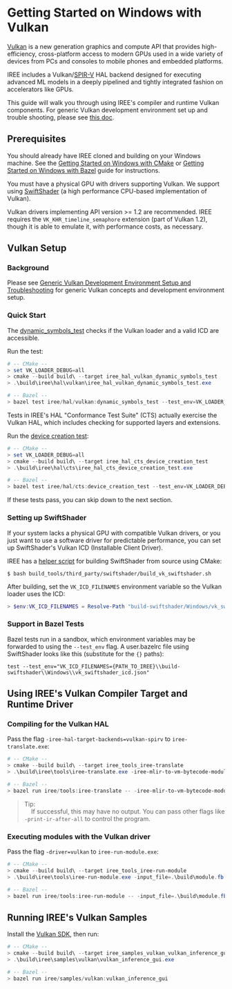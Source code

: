 # Getting Started on Windows with Vulkan

[Vulkan](https://www.khronos.org/vulkan/) is a new generation graphics and
compute API that provides high-efficiency, cross-platform access to modern GPUs
used in a wide variety of devices from PCs and consoles to mobile phones and
embedded platforms.

IREE includes a Vulkan/[SPIR-V](https://www.khronos.org/registry/spir-v/) HAL
backend designed for executing advanced ML models in a deeply pipelined and
tightly integrated fashion on accelerators like GPUs.

This guide will walk you through using IREE's compiler and runtime Vulkan
components. For generic Vulkan development environment set up and trouble
shooting, please see [this doc](generic_vulkan_env_setup.md).

## Prerequisites

You should already have IREE cloned and building on your Windows machine. See
the [Getting Started on Windows with CMake](getting_started_windows_cmake.md) or
[Getting Started on Windows with Bazel](getting_started_windows_bazel.md) guide
for instructions.

You must have a physical GPU with drivers supporting Vulkan. We support using
[SwiftShader](https://swiftshader.googlesource.com/SwiftShader/) (a high
performance CPU-based implementation of Vulkan).

Vulkan drivers implementing API version >= 1.2 are recommended. IREE requires
the `VK_KHR_timeline_semaphore` extension (part of Vulkan 1.2), though it is
able to emulate it, with performance costs, as necessary.

## Vulkan Setup

### Background

Please see
[Generic Vulkan Development Environment Setup and Troubleshooting](generic_vulkan_env_setup.md)
for generic Vulkan concepts and development environment setup.

### Quick Start

The
[dynamic_symbols_test](https://github.com/google/iree/blob/main/iree/hal/vulkan/dynamic_symbols_test.cc)
checks if the Vulkan loader and a valid ICD are accessible.

Run the test:

```powershell
# -- CMake --
> set VK_LOADER_DEBUG=all
> cmake --build build\ --target iree_hal_vulkan_dynamic_symbols_test
> .\build\iree\hal\vulkan\iree_hal_vulkan_dynamic_symbols_test.exe

# -- Bazel --
> bazel test iree/hal/vulkan:dynamic_symbols_test --test_env=VK_LOADER_DEBUG=all
```

Tests in IREE's HAL "Conformance Test Suite" (CTS) actually exercise the Vulkan
HAL, which includes checking for supported layers and extensions.

Run the
[device creation test](https://github.com/google/iree/blob/main/iree/hal/cts/device_creation_test.cc):

```powershell
# -- CMake --
> set VK_LOADER_DEBUG=all
> cmake --build build\ --target iree_hal_cts_device_creation_test
> .\build\iree\hal\cts\iree_hal_cts_device_creation_test.exe

# -- Bazel --
> bazel test iree/hal/cts:device_creation_test --test_env=VK_LOADER_DEBUG=all --test_output=all
```

If these tests pass, you can skip down to the next section.

### Setting up SwiftShader

If your system lacks a physical GPU with compatible Vulkan drivers, or you just
want to use a software driver for predictable performance, you can set up
SwiftShader's Vulkan ICD (Installable Client Driver).

IREE has a
[helper script](https://github.com/google/iree/blob/master/build_tools/third_party/swiftshader/build_vk_swiftshader.sh)
for building SwiftShader from source using CMake:

```shell
$ bash build_tools/third_party/swiftshader/build_vk_swiftshader.sh
```

<!-- TODO(scotttodd): Steps to download prebuilt binaries when they exist -->

After building, set the `VK_ICD_FILENAMES` environment variable so the Vulkan
loader uses the ICD:

```powershell
> $env:VK_ICD_FILENAMES = Resolve-Path "build-swiftshader/Windows/vk_swiftshader_icd.json"
```

### Support in Bazel Tests

Bazel tests run in a sandbox, which environment variables may be forwarded to
using the `--test_env` flag. A user.bazelrc file using SwiftShader looks like
this (substitute for the `{}` paths):

```
test --test_env="VK_ICD_FILENAMES={PATH_TO_IREE}\\build-swiftshader\\Windows\\vk_swiftshader_icd.json"
```

## Using IREE's Vulkan Compiler Target and Runtime Driver

### Compiling for the Vulkan HAL

Pass the flag `-iree-hal-target-backends=vulkan-spirv` to `iree-translate.exe`:

```powershell
# -- CMake --
> cmake --build build\ --target iree_tools_iree-translate
> .\build\iree\tools\iree-translate.exe -iree-mlir-to-vm-bytecode-module -iree-hal-target-backends=vulkan-spirv .\iree\tools\test\simple.mlir -o .\build\module.fb

# -- Bazel --
> bazel run iree/tools:iree-translate -- -iree-mlir-to-vm-bytecode-module -iree-hal-target-backends=vulkan-spirv .\iree\tools\test\simple.mlir -o .\build\module.fb
```

> Tip:<br>
> &nbsp;&nbsp;&nbsp;&nbsp;If successful, this may have no output. You can pass
> other flags like `-print-ir-after-all` to control the program.

### Executing modules with the Vulkan driver

Pass the flag `-driver=vulkan` to `iree-run-module.exe`:

```powershell
# -- CMake --
> cmake --build build\ --target iree_tools_iree-run-module
> .\build\iree\tools\iree-run-module.exe -input_file=.\build\module.fb -driver=vulkan -entry_function=abs -inputs="i32=-2"

# -- Bazel --
> bazel run iree/tools:iree-run-module -- -input_file=.\build\module.fb -driver=vulkan -entry_function=abs -inputs="i32=-2"
```

## Running IREE's Vulkan Samples

Install the [Vulkan SDK](https://www.lunarg.com/vulkan-sdk/), then run:

```powershell
# -- CMake --
> cmake --build build\ --target iree_samples_vulkan_vulkan_inference_gui
> .\build\iree\samples\vulkan\vulkan_inference_gui.exe

# -- Bazel --
> bazel run iree/samples/vulkan:vulkan_inference_gui
```
